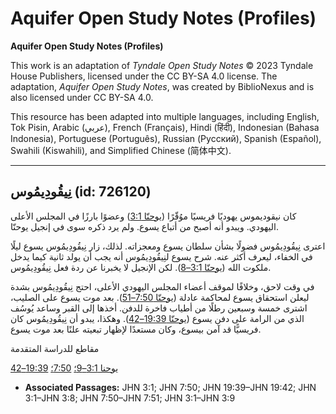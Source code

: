 # Aquifer Open Study Notes (Profiles)

**Aquifer Open Study Notes (Profiles)**

This work is an adaptation of *Tyndale Open Study Notes* © 2023 Tyndale House Publishers, licensed under the CC BY\-SA 4\.0 license. The adaptation, *Aquifer Open Study Notes*, was created by BiblioNexus and is also licensed under CC BY\-SA 4\.0\.

This resource has been adapted into multiple languages, including English, Tok Pisin, Arabic (عربي), French (Français), Hindi (हिंदी), Indonesian (Bahasa Indonesia), Portuguese (Português), Russian (Русский), Spanish (Español), Swahili (Kiswahili), and Simplified Chinese (简体中文).



--------------------------------

## نِيقُودِيمُوس (id: 726120)

كان نيقوديموس يهوديًا فريسيًا موُقّرًا ([يوحنّا 3:1](https://ref.ly/John3:1)) وعضوًا بارزًا في المجلس الأعلى اليهودي. ويبدو أنه أصبح من أتباع يسوع. ولم يرد ذكره سوى في إنجيل يوحنّا.

اعترى نِيقُودِيمُوس فضولًا بشأن سلطان يسوع ومعجزاته. لذلك، زار نِيقُودِيمُوس يسوع ليلًا في الخفاء، ليعرف أكثر عنه. شرح يسوع لنِيقُودِيمُوس أنه يجب أن يولد ثانية كيما يدخل ملكوت الله ([يوحنّا 3:1–8](https://ref.ly/John3:1-John3:8)). لكن الإنجيل لا يخبرنا عن ردة فعل نِيقُودِيمُوس.

في وقت لاحق، وخلافًا لموقف أعضاء المجلس اليهودي الأعلى، احتج نِيقُودِيمُوس بشدة ليعلن استحقاق يسوع لمحاكمة عادلة ([يوحنّا 7:50–51](https://ref.ly/John7:50-John7:51)). بعد موت يسوع على الصليب، اشترى خمسة وسبعين رطلًا من أطياب فاخرة للدفن. أخذها إلى القبر وساعد يُوسُف الذي من الرامة على دفن يسوع ([يوحنّا 19:39–42](https://ref.ly/John19:39-John19:42)). وهكذا، يبدو أن نِيقُودِيمُوس كان فريسيًّا قد آمن بيسوع، وكان مستعدًا لإظهار تبعيته علنًا بعد موت يسوع.

مقاطع للدراسة المتقدمة

[يوحنا 3:1–9؛](https://ref.ly/John3:1-John3:9) [7:50؛](https://ref.ly/John7:50) [19:39–42](https://ref.ly/John19:39-John19:42)

* **Associated Passages:** JHN 3:1; JHN 7:50; JHN 19:39–JHN 19:42; JHN 3:1–JHN 3:8; JHN 7:50–JHN 7:51; JHN 3:1–JHN 3:9

